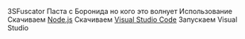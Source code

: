 3SFuscator
   Паста с Боронида но кого это волнует
   Использование
   Скачиваем [Node.js](https://nodejs.org/en/download/)
   Скачиваем [Visual Studio Code](https://code.visualstudio.com/?wt.mc_id=vscom_downloads)
   Запускаем Visual Studio
